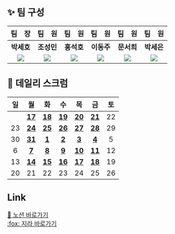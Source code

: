 ## :sparkles: 팀 구성 

| 팀　장 | 팀　원 | 팀　원 | 팀　원 | 팀　원 | 팀　원 |
| :-----: | :-----: | :---: | :-----: | :-----: | :-----: |
| **박세호** | **조성민** | **홍석호** | **이동주** | **문서희** | **박세은** |
| <img src="https://img.shields.io/badge/BE-6DB33F"> | <img src="https://img.shields.io/badge/BE-6DB33F"> | <img src="https://img.shields.io/badge/BE-6DB33F">  | <img src="https://img.shields.io/badge/FE-F8DC75"> | <img src="https://img.shields.io/badge/FE-F8DC75"> | <img src="https://img.shields.io/badge/FE-F8DC75"> |
 

## 📅 데일리 스크럼
| 일 | 월 | 화  | 수 | 목 | 금 | 토 |
|:---:|:---:|:---:|:---:|:---:|:---:|:---:|
|  | **[17](https://lab.ssafy.com/s07-final/S07P31C206/-/wikis/1017-Daily-Scrum)** | **[18](https://lab.ssafy.com/s07-final/S07P31C206/-/wikis/1018-Daily-Scrum)** | **[19](https://lab.ssafy.com/s07-final/S07P31C206/-/wikis/1019-Daily-Scrum)** |  **[20](https://lab.ssafy.com/s07-final/S07P31C206/-/wikis/1020-Daily-Scrum)** | **[21](https://lab.ssafy.com/s07-final/S07P31C206/-/wikis/1021-Daily-Scrum)**  | 22 |
| 23 | **[24](https://lab.ssafy.com/s07-final/S07P31C206/-/wikis/1024-Daily-Scrum)** | **[25](https://lab.ssafy.com/s07-final/S07P31C206/-/wikis/1025-Daily-Scrum)** | **[26](https://lab.ssafy.com/s07-final/S07P31C206/-/wikis/1026-Daily-Scrum)** | **[27](https://lab.ssafy.com/s07-final/S07P31C206/-/wikis/1027-Daily-Scrum)** | **[28](https://lab.ssafy.com/s07-final/S07P31C206/-/wikis/1028-Daily-Scrum)** | 29 |
| 30 | **[31](https://lab.ssafy.com/s07-final/S07P31C206/-/wikis/1031-Daily-Scrum)** | **[1](https://lab.ssafy.com/s07-final/S07P31C206/-/wikis/1101-Daily-Scrum)** | **[2](https://lab.ssafy.com/s07-final/S07P31C206/-/wikis/1102-Daily-Scrum)** | **[3](https://lab.ssafy.com/s07-final/S07P31C206/-/wikis/1103-Daily-Scrum)** | **[4](https://lab.ssafy.com/s07-final/S07P31C206/-/wikis/1104-Daily-Scrum)** | 5 |
| 6 | **[7](https://lab.ssafy.com/s07-final/S07P31C206/-/wikis/1107-Daily-Scrum)** | **[8](https://lab.ssafy.com/s07-final/S07P31C206/-/wikis/1108-Daily-Scrum)** | **[9](https://lab.ssafy.com/s07-final/S07P31C206/-/wikis/1109-Daily-Scrum)**  | **[10](https://lab.ssafy.com/s07-final/S07P31C206/-/wikis/1110-Daily-Scrum)**  | **[11](https://lab.ssafy.com/s07-final/S07P31C206/-/wikis/1111-Daily-Scrum)** | 12 |
| 13 | **[14](https://lab.ssafy.com/s07-final/S07P31C206/-/wikis/1114-Daily-Scrum)** | **[15](https://lab.ssafy.com/s07-final/S07P31C206/-/wikis/1115-Daily-Scrum)** | **[16](https://lab.ssafy.com/s07-final/S07P31C206/-/wikis/1116-Daily-Scrum)** | **[17](https://lab.ssafy.com/s07-final/S07P31C206/-/wikis/1117-Daily-Scrum)**  | **[18](https://lab.ssafy.com/s07-final/S07P31C206/-/wikis/1118-Daily-Scrum)**  | 19 |
| 20 | 21 | 22 | 23 | 24 | 25 | 26 |


## Link
[:notebook: 노션 바로가기](https://www.notion.so/df5e982ec94d4924b5d7708161072c07)   
[:fox: 지라 바로가기](https://ssafy.atlassian.net/jira/software/c/projects/S07P31C206/boards/99) 
